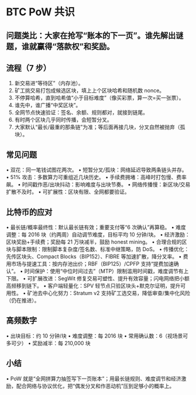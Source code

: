 # BTC PoW 共识

##	问题类比：大家在抢写“账本的下一页”。谁先解出谜题，谁就赢得“落款权”和奖励。

## 流程（7 步）
1.	新交易进“等待区”（内存池）。
2.	矿工挑交易打包成候选区块，填上上个区块哈希和随机数 nonce。
3.	不停算哈希，直到哈希值“小于目标难度”（像买彩票，算一次=买一张票）。
4.	谁先中，谁广播“中奖区块”。
5.	全网节点快速验证：签名、余额、规则都对，就接到链尾。
6.	有时两个区块几乎同时传播，会短暂分叉。
7.	大家默认“最长/最重的那条链”为准；等后面再接几块，分叉自然被抛弃（孤块）。

## 常见问题
•	双花：同一笔钱试图花两次。
•	短暂分叉/孤块：网络延迟导致两条链头并存。
•	51% 攻击：多数算力可重组近几块历史。
•	手续费拥堵：高峰时打包慢、费率飙。
•	时间戳作恶/出块抖动：影响难度与出块节奏。
•	网络传播慢：新区块/交易扩散不及时。
•	可扩展性：区块有限、全网都要验证。

## 比特币的应对
•	最长链/概率最终性：默认最长链有效；重要支付等“6 次确认”再算稳。
•	难度调整：每 2016 块（约两周）自动调节难度，目标平均 10 分钟/块。
•	经济激励：区块奖励+手续费；奖励每 21 万块减半，鼓励 honest mining。
•	合理合规的区块与脚本限制：限制脚本复杂度/签名数、标准中继策略，防 DoS。
•	传播优化：先传区块头、Compact Blocks（BIP152）、FIBRE 等加速扩散，降分叉率。
•	费用市场与提速工具：按内存池出价；RBF（BIP125）/CPFP 支持“提费加速确认”。
•	时间保护：使用“中位时间过去”（MTP）限制滥用时间戳，难度调节有上下限。
•	可扩展改进：SegWit 修复交易可塑性、提升有效容量；闪电网络把小额高频移到链下。
•	客户端轻量化：SPV 轻节点只验区块头+默克尔证明，提升可用性。
•	矿池去中心化努力：Stratum v2 支持矿工选交易，降低审查/集中化风险（仍在推进）。

## 高频数字
•	出块目标：约 10 分钟/块
•	难度调整：每 2016 块
•	常用确认数：6（视场景可多可少）
•	奖励减半：每 210,000 块

## 小结
•	PoW 就是“全网拼算力抽签写下一页账本”；用最长链规则、难度调节和经济激励，配合网络与协议优化，把“偶发分叉和作恶动机”压到足够小的概率上。

